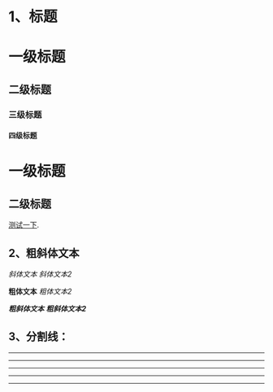 
# 1、标题
# 一级标题
## 二级标题
### 三级标题
#### 四级标题
一级标题
=================
二级标题
--------------------

[测试一下](https://www.baidu.com).

## 2、粗斜体文本

*斜体文本*
_斜体文本2_

**粗体文本**
_粗体文本2_

***粗斜体文本***
___粗斜体文本2___

## 3、分割线：

***
* * *
******
- - - 
---------